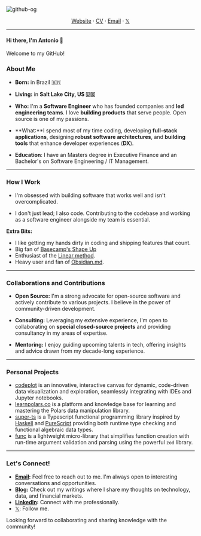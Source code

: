 ![github-og](https://github.com/antl3x/antl3x/assets/26308297/5c68fb5d-6002-4579-8ee2-0775287f4379)

<div align="center">
<a href="https://antl3x.co">Website</a> 
<span> · </span>
<a href="https://cv.antl3x.co">CV</a> 
<span> · </span>
<a href="mailto:antonio@antl3x.co">Email</a> 
<span> · </span>
<a href="https://x.com/antl3x">𝕏</a>
</div>

---

#### Hi there, I'm Antonio 👋

Welcome to my GitHub!

### About Me

- **Born:** in Brazil 🇧🇷

- **Living:** in **Salt Lake City, US 🇺🇸**

- **Who:** I'm a **Software Engineer** who has founded companies and **led engineering teams**. I love **building products** that serve people. Open source is one of my passions.

- **What:**I spend most of my time coding, developing **full-stack applications**, designing **robust software architectures**, and **building tools** that enhance developer experiences (**DX**).

- **Education**: I have an Masters degree in Executive Finance and an Bachelor's on Software Engineering / IT Management.

---

### How I Work

- I'm obsessed with building software that works well and isn't overcomplicated.

- I don't just lead; I also code. Contributing to the codebase and working as a software engineer alongside my team is essential.

**Extra Bits:**

- I like getting my hands dirty in coding and shipping features that count.
- Big fan of [Basecamp's Shape Up](https://basecamp.com/shapeup)
- Enthusiast of the [Linear method](https://linear.app/method).
- Heavy user and fan of [Obsidian.md](https://obsidian.md).

---

### Collaborations and Contributions

- **Open Source:** I'm a strong advocate for open-source software and actively contribute to various projects. I believe in the power of community-driven development.

- **Consulting:** Leveraging my extensive experience, I'm open to collaborating on **special closed-source projects** and providing consultancy in my areas of expertise.

- **Mentoring:** I enjoy guiding upcoming talents in tech, offering insights and advice drawn from my decade-long experience.

---

### Personal Projects

- [codeplot](https://github.com/codeplot-co/codeplot) is an innovative, interactive canvas for dynamic, code-driven data visualization and exploration, seamlessly integrating with IDEs and Jupyter notebooks.
- [learnpolars.co](https://learnpolars.co) is a platform and knowledge base for learning and mastering the Polars data manipulation library.
- [super-ts](https://github.com/antl3x/super-ts) is a Typescript functional programming library inspired by [Haskell](https://www.haskell.org/) and [PureScript](http://www.purescript.org/) providing both runtime type checking and functional algebraic data types.
- [func](https://github.com/antl3x/antl3x/tree/master/minirepos/func) is a lightweight micro-library that simplifies function creation with run-time argument validation and parsing using the powerful `zod` library.

---

### Let's Connect!

- **[Email](mailto:antonio@antl3x.co):** Feel free to reach out to me. I'm always open to interesting conversations and opportunities.
- **[Blog](https://antl3x.co/posts):** Check out my writings where I share my thoughts on technology, data, and financial markets.
- **[LinkedIn](https://linkedin.com/in/antl3x):** Connect with me professionally.
- [𝕏](https://x.com/antl3x): Follow me.

Looking forward to collaborating and sharing knowledge with the community!
